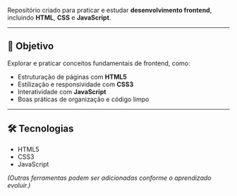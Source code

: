 Repositório criado para praticar e estudar **desenvolvimento frontend**, incluindo **HTML**, **CSS** e **JavaScript**.

---

## 📘 Objetivo

Explorar e praticar conceitos fundamentais de frontend, como:
- Estruturação de páginas com **HTML5**
- Estilização e responsividade com **CSS3**
- Interatividade com **JavaScript**
- Boas práticas de organização e código limpo

---

## 🛠️ Tecnologias

- HTML5  
- CSS3  
- JavaScript  

*(Outras ferramentas podem ser adicionadas conforme o aprendizado evoluir.)*
